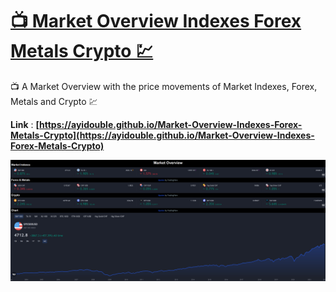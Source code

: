 # [📺 Market Overview Indexes Forex Metals Crypto 💹](https://ayidouble.github.io/Market-Overview-Indexes-Forex-Metals-Crypto)
📺 A Market Overview with the price movements of Market Indexes, Forex, Metals and Crypto 💹

**Link** : **[https://ayidouble.github.io/Market-Overview-Indexes-Forex-Metals-Crypto](https://ayidouble.github.io/Market-Overview-Indexes-Forex-Metals-Crypto)**

![Market Overview price movements Indexes Forex Metals and Crypto](Images/Market-Overview-Indexes-Forex-Metals-Crypto.png)
